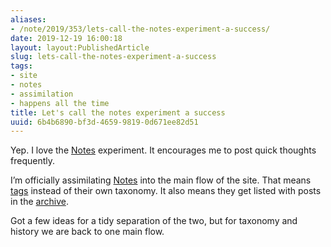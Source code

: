 ```yaml
---
aliases:
- /note/2019/353/lets-call-the-notes-experiment-a-success/
date: 2019-12-19 16:00:18
layout: layout:PublishedArticle
slug: lets-call-the-notes-experiment-a-success
tags:
- site
- notes
- assimilation
- happens all the time
title: Let's call the notes experiment a success
uuid: 6b4b6890-bf3d-4659-9819-0d671ee82d51
---
```


Yep. I love the [Notes](/note) experiment. It encourages me to post
quick thoughts frequently.

I’m officially assimilating [Notes](/note) into the main flow of the
site. That means [tags](/tags) instead of their own taxonomy. It also
means they get listed with posts in the [archive](/archive).

Got a few ideas for a tidy separation of the two, but for taxonomy and
history we are back to one main flow.
